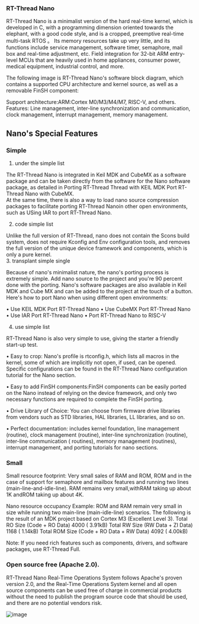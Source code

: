### RT-Thread Nano

RT-Thread Nano is  a  minimalist version of the hard real-time kernel, which is developed in    C,  with a programming dimension oriented towards the elephant, with a good code style, and is a cropped, preemptive real-time multi-task   RTOS  。 Its memory      resources take up very little, and its functions include service management, software timer, semaphore, mail box and   real-time adjustment, etc.  Field integration for    32-bit  ARM  entry-level MCUs that are heavily used in home  appliances,  consumer power, medical equipment, industrial control, and more.  

The  following image is RT-Thread Nano's software  block diagram, which contains a supported CPU architecture and kernel source, as well as a removable FinSH  component:  
 
Support architecture:ARM:Cortex M0/M3/M4/M7, RISC-V, and  others.  
Features: Line management, inter-line   synchronization and communication, clock management, interrupt management, memory management. 

## Nano's Special Features

### Simple 

1. under the simple list

The RT-Thread Nano is integrated in Keil MDK     and CubeMX as a software package and can be taken directly from the  software for  the Nano software package, as detailed in Porting RT-Thread Thread with KEIL MDK   Port RT-Thread Nano with  CubeMX.  
At the same time, there is also a way to  load nano source compression packages to facilitate porting RT-Thread Nanoin other open environments, such as USing IAR to port  RT-Thread Nano. 

2. code simple list

Unlike the full version of RT-Thread, nano does not contain the Scons  build system, does not require Kconfig  and Env configuration tools, and removes the full version of the unique device framework and components, which is only a pure  kernel.  
3. transplant simple single

 Because of nano's  minimalist nature, the nano's porting  process is extremely   simple. Add nano source to the project and you're 90 percent done with the porting.  Nano's software packages are also available in Keil MDK and Cube MX and can be added to the project at the touch of a button.  Here's how to port Nano when using different open  environments:
 
•	Use KEIL MDK  Port RT-Thread Nano
•	Use CubeMX  Port RT-Thread Nano
•	Use IAR  Port RT-Thread Nano
•	Port RT-Thread Nano to RISC-V

4. use simple list

RT-Thread Nano is also very  simple to use, giving the  starter  a friendly start-up  test. 

•	Easy to crop: Nano's profile is rtconfig.h, which lists all macros in the kernel,  some of which are implicitly  not open, if used, can be opened. Specific configurations can be found in  the RT-Thread Nano configuration tutorial for the Nano  section.  

•	 Easy to add FinSH components:FinSH     components can be easily ported on the Nano instead of relying on the device framework, and only two necessary functions are required  to complete the FinSH  porting.  

•	Drive Library of Choice: You can choose from firmware drive libraries from vendors such as  STD  libraries, HAL  libraries, LL  libraries, and so on.  

•	Perfect documentation: includes kernel      foundation,  line management (routine),   clock management (routine),  inter-line  synchronization  (routine),   inter-line  communication (   routines), memory management (routines), interrupt   management, and porting tutorials for nano   sections.  

### Small

 Small resource footprint:  Very small  sales  of RAM and ROM, ROM and in the case of support for semaphore and mailbox  features and running two lines (main-line-and-idle-line).      RAM remains very small,withRAM  taking up about 1K andROM taking up about 4K.  
 
Nano   resource   occupancy Example: ROM  and RAM remain very small in size  while running two main-line (main-idle-line)    scenarios. The following is the result of an MDK project based on Cortex M3   (Excellent  Level 3). 
    Total RO  Size (Code + RO Data)                 4000 (   3.91kB)
    Total RW  Size (RW Data + ZI Data)              1168 (   1.14kB)
    Total ROM Size (Code + RO Data + RW Data)       4092 (   4.00kB)
    
Note: If you need rich features such as   components, drivers, and software  packages,  use RT-Thread Full.  

### Open source free  (Apache 2.0).

RT-Thread Nano Real-Time Operations System follows  Apache's  proven version 2.0,  and the Real-Time Operations System kernel and all open source components can be used free of charge in commercial products without the need to publish the program source  code that should be used, and there are no potential vendors   risk. 

![image](https://user-images.githubusercontent.com/81582905/133487988-49a24d21-d422-4a98-9625-298dbf47c3ba.png)

